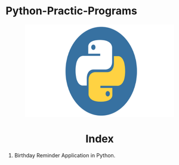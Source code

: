 # Python-Practic-Programs
<p align="center"> <img src="Python.png" alt="Python" width="400" height="250"/> </p>
<h1 align="center"> Index </h1>

1) Birthday Reminder Application in Python.
